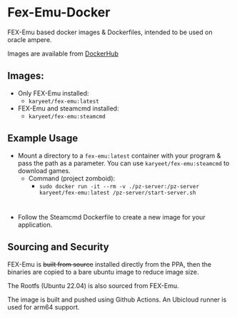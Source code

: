 # Fex-Emu-Docker
FEX-Emu based docker images & Dockerfiles, intended to be used on oracle ampere.

Images are available from [DockerHub](https://hub.docker.com/r/karyeet/fex-emu)

## Images:
- Only FEX-Emu installed:
    - `karyeet/fex-emu:latest`
- FEX-Emu and steamcmd installed:
    - `karyeet/fex-emu:steamcmd`

## Example Usage
- Mount a directory to a `fex-emu:latest` container with your program & pass the path as a parameter. You can use `karyeet/fex-emu:steamcmd` to download games.
    - Command (project zomboid):
        - `sudo docker run -it --rm -v ./pz-server:/pz-server karyeet/fex-emu:latest /pz-server/start-server.sh`
#
-  Follow the Steamcmd Dockerfile to create a new image for your application.

## Sourcing and Security
FEX-Emu is ~~built from source~~ installed directly from the PPA, then the binaries are copied to a bare ubuntu image to reduce image size.

The Rootfs (Ubuntu 22.04) is also sourced from FEX-Emu.

The image is built and pushed using Github Actions. An Ubicloud runner is used for arm64 support.

